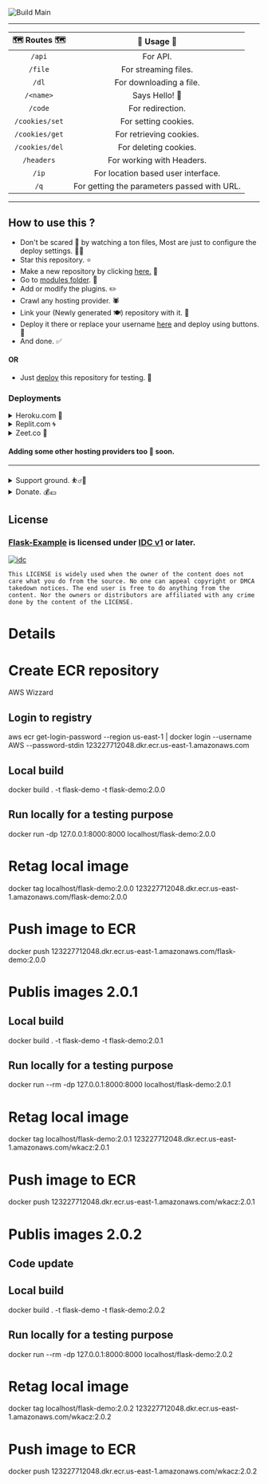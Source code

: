 ![Build Main](https://github.com/masmix/flask-demo/actions/workflows/docker_build_push.yml/badge.svg)

---
| 🗺 Routes 🗺 | 🚧 Usage 🚧 | 
| :-: | :-: |
| `/api` | For API. |
| `/file` | For streaming files. |
| `/dl` | For downloading a file. |
| `/<name>` | Says Hello! 🤚 |
| `/code` | For redirection. |
| `/cookies/set` | For setting cookies. |
| `/cookies/get` | For retrieving cookies. |
| `/cookies/del` | For deleting cookies. |
| `/headers` | For working with Headers. |
| `/ip` | For location based user interface. |
| `/q` | For getting the parameters passed with URL. |

---
## How to use this ? 
- Don't be scared 😬 by watching a ton files, Most are just to configure the deploy settings. 🏋️‍♂️
- Star this repository. ⭐️
- Make a new repository by clicking [here.](https://github.com/jainamoswal/Flask-Example/generate) 👲
- Go to [modules folder](modules). 📂
- Add or modify the plugins. ✏️
- Crawl any hosting provider. 🕷
- Link your (Newly generated 🍽) repository with it. 🔗
- Deploy it there or replace your username [here](#deployments) and deploy using buttons. 🚀 
- And done. ✅

#### OR 
- Just [deploy](#deployments) this repository for testing. 🧪

### Deployments



<details><summary>Heroku.com 🚀</summary>
<br>

[![Deploy](https://www.herokucdn.com/deploy/button.svg)](https://heroku.com/deploy?template=https://github.com/jainamoswal/Flask-Example)
</details>
 
<details><summary>Replit.com 🌀</summary>
<br>

[![Run on Repl.it](https://repl.it/badge/github/jainamoswal/Flask-Example)](https://repl.it/github/jainamoswal/Flask-Example)
</details>

<details><summary>Zeet.co 💪</summary>
<br>
 
[![Deploy](https://deploy.zeet.co/Flask-Example.svg)](https://deploy.zeet.co?url=https://github.com/jainamoswal/Flask-Example)
</details>

#### Adding some other hosting providers too 🤧 soon.




---

<details>
<summary>Support ground. ⛹️‍♂️🤝</summary>
<br>  
  
- [![Channel](https://img.shields.io/badge/Telegram-Channel-green?style=for-the-badge&logo=telegram)](https://t.me/J_projects)
- [![Support](https://img.shields.io/badge/Telegram-Group-green?style=for-the-badge&logo=telegram)](https://t.me/J_projects_chat)
</details>



<details>
<summary>Donate. 💰💷</summary>
<br>  
  
[![ko-fi](https://ko-fi.com/img/githubbutton_sm.svg)](https://ko-fi.com/jainamoswal) 
[![paypal](https://www.paypalobjects.com/webstatic/en_AU/i/buttons/btn_paywith_primary_s.png)](https://paypal.me/joswal105)
</details>



## License 
### [Flask-Example](https://github.com/jainamoswal/Flask-Example) is licensed under [IDC v1](https://github.com/jainamoswal/idc) or later.
[![idc](https://telegra.ph/file/e52d9b970e6967b3d6b6a.png)](https://github.com/jainamoswal/idc)

`This LICENSE is widely used when the owner of the content does not care what you do from the source.
No one can appeal copyright or DMCA takedown notices. The end user is free to do anything from the content. Nor the owners or distributors are affiliated with any crime done by the content of the LICENSE. `

# Details

# Create ECR repository

AWS Wizzard

## Login to registry

aws ecr get-login-password --region us-east-1 | docker login --username AWS --password-stdin 123227712048.dkr.ecr.us-east-1.amazonaws.com

## Local build
docker build . -t flask-demo -t flask-demo:2.0.0

## Run locally for a testing purpose
docker run -dp 127.0.0.1:8000:8000 localhost/flask-demo:2.0.0


# Retag local image

docker tag localhost/flask-demo:2.0.0 123227712048.dkr.ecr.us-east-1.amazonaws.com/flask-demo:2.0.0

# Push image to ECR

docker push 123227712048.dkr.ecr.us-east-1.amazonaws.com/flask-demo:2.0.0

# Publis images 2.0.1 

## Local build
docker build . -t flask-demo -t flask-demo:2.0.1

## Run locally for a testing purpose
docker run --rm -dp 127.0.0.1:8000:8000 localhost/flask-demo:2.0.1

# Retag local image

docker tag localhost/flask-demo:2.0.1 123227712048.dkr.ecr.us-east-1.amazonaws.com/wkacz:2.0.1

# Push image to ECR

docker push 123227712048.dkr.ecr.us-east-1.amazonaws.com/wkacz:2.0.1

# Publis images 2.0.2

## Code update

## Local build
docker build . -t flask-demo -t flask-demo:2.0.2

## Run locally for a testing purpose
docker run --rm -dp 127.0.0.1:8000:8000 localhost/flask-demo:2.0.2

# Retag local image

docker tag localhost/flask-demo:2.0.2 123227712048.dkr.ecr.us-east-1.amazonaws.com/wkacz:2.0.2

# Push image to ECR

docker push 123227712048.dkr.ecr.us-east-1.amazonaws.com/wkacz:2.0.2
